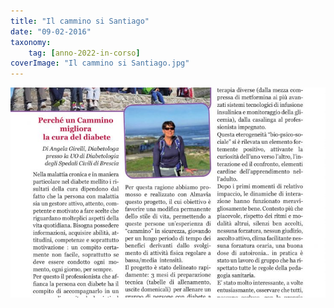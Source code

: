 ```yaml
---
title: "Il cammino si Santiago"
date: "09-02-2016"
taxonomy: 
    tag: [anno-2022-in-corso]
coverImage: "Il cammino si Santiago.jpg"
---
```


![Il cammino si Santiago](images/Il%20cammino%20si%20Santiago.jpg)
